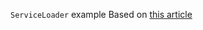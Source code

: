 `ServiceLoader` example
Based on [this article](https://dzone.com/articles/play-with-java-serviceloader-forget-about-dependen)
